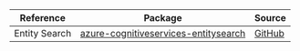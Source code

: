 | Reference | Package | Source |
|---|---|---|
|Entity Search|[azure-cognitiveservices-entitysearch](https://repo1.maven.org/maven2/com/microsoft/azure/cognitiveservices/azure-cognitiveservices-entitysearch)|[GitHub](https://github.com/Azure/azure-sdk-for-java/blob/main/sdk/cognitiveservices/ms-azure-cs-entitysearch)|

